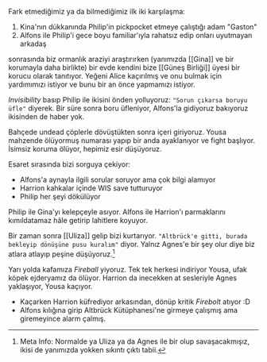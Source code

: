 ---
---  
  
Fark etmediğimiz ya da bilmediğimiz ilk iki karşılaşma:  
  
1) Kina'nın dükkanında Philip'in pickpocket etmeye çalıştığı adam "Gaston"  
2) Alfons ile Philip'i gece boyu familiar'ıyla rahatsız edip onları uyutmayan arkadaş  
  
sonrasında biz ormanlık araziyi araştırırken (yanımızda [[Gina]] ve bir korumayla daha birlikte) bir evde kendini bize [[Güneş Birliği]] üyesi bir korucu olarak tanıtıyor. Yeğeni Alice kaçırılmış ve onu bulmak için yardımımızı istiyor ve bunu bir an önce yapmamızı istiyor.  
  
*Invisibility* basıp Philip ile ikisini önden yolluyoruz: `"Sorun çıkarsa boruyu üfle"` diyerek. Bir süre sonra boru üfleniyor, Alfons'la gidiyoruz bakıyoruz ikisinden de haber yok.  
  
Bahçede undead çöplerle dövüştükten sonra içeri giriyoruz. Yousa mahzende ölüyormuş numarası yapıp bir anda ayaklanıyor ve fight başlıyor. İsimsiz koruma ölüyor, hepimiz esir düşüyoruz.  
  
Esaret sırasında bizi sorguya çekiyor:  

- Alfons'a aynayla ilgili sorular soruyor ama çok bilgi alamıyor  
- Harrion kahkalar içinde WIS save tutturuyor  
- Philip her şeyi dökülüyor  
  
Philip ile Gina'yı kelepçeyle asıyor. Alfons ile Harrion'ı parmaklarını kımıldatamaz hâle getirip lahitlere koyuyor.  
  
Bir zaman sonra [[Uliza]] gelip bizi kurtarıyor. `"Altbrück'e gitti, burada bekleyip dönüşüne pusu kuralım"` diyor. Yalnız Agnes'e bir şey olur diye biz atlara atlayıp peşine düşüyoruz.[^1]  
  
Yarı yolda kafamıza *Fireball* yiyoruz. Tek tek herkesi indiriyor Yousa, ufak köpek ejderyamız da ölüyor. Harrion da inecekken at sesleriyle Agnes yaklaşıyor, Yousa kaçıyor.  

- Kaçarken Harrion küfrediyor arkasından, dönüp kritik *Firebolt* atıyor :D  
- Alfons kılığına girip Altbrück Kütüphanesi'ne girmeye çalışmış ama giremeyince alarm çalmış.  
  
[^1]: Meta Info: Normalde ya Uliza ya da Agnes ile bir olup savaşacakmışız, ikisi de yanımızda yokken sıkıntı çıktı tabii.